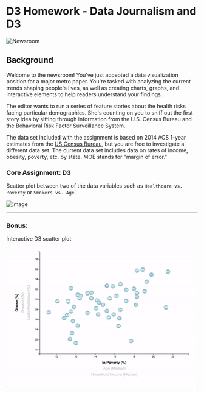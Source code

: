 # D3 Homework - Data Journalism and D3

![Newsroom](https://media.giphy.com/media/v2xIous7mnEYg/giphy.gif)

## Background

Welcome to the newsroom! You've just accepted a data visualization position for a major metro paper. You're tasked with analyzing the current trends shaping people's lives, as well as creating charts, graphs, and interactive elements to help readers understand your findings.

The editor wants to run a series of feature stories about the health risks facing particular demographics. She's counting on you to sniff out the first story idea by sifting through information from the U.S. Census Bureau and the Behavioral Risk Factor Surveillance System.

The data set included with the assignment is based on 2014 ACS 1-year estimates from the [US Census Bureau](https://data.census.gov/cedsci/), but you are free to investigate a different data set. The current data set includes data on rates of income, obesity, poverty, etc. by state. MOE stands for "margin of error."


### Core Assignment: D3 

Scatter plot between two of the data variables such as `Healthcare vs. Poverty` or `Smokers vs. Age`.

![image](https://user-images.githubusercontent.com/69134400/118566021-09726980-b728-11eb-9f49-e17bf1295991.png)

- - -

### Bonus:  

Interactive D3 scatter plot

![7-animated-scatter](Images/7-animated-scatter.gif)


